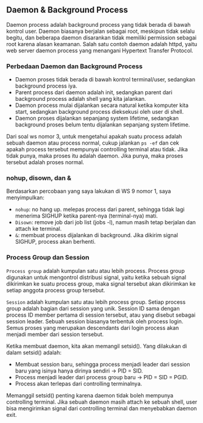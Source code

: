 ## Daemon & Background Process
Daemon process adalah background process yang tidak berada di bawah kontrol user. Daemon biasanya berjalan sebagai root, meskipun tidak selalu begitu, dan beberapa daemon disarankan tidak memiliki permission sebagai root karena alasan keamanan. Salah satu contoh daemon adalah httpd, yaitu web server daemon process yang menangani Hypertext Transfer Protocol.

### Perbedaan Daemon dan Background Process
- Daemon proses tidak berada di bawah kontrol terminal/user, sedangkan background process iya.
- Parent process dari daemon adalah init, sedangkan parent dari background process adalah shell yang kita jalankan.
- Daemon process mulai dijalankan secara natural ketika komputer kita start, sedangkan background process dieksekusi oleh user di shell.
- Daemon proses dijalankan sepanjang system lifetime, sedangkan background proses belum tentu dijalankan sepanjang system lifetime.

Dari soal ws nomor 3, untuk mengetahui apakah suatu process adalah sebuah daemon atau process normal, cukup jalankan `ps -ef` dan cek apakah process tersebut mempunyai controlling terminal atau tidak. Jika tidak punya, maka proses itu adalah daemon. Jika punya, maka proses tersebut adalah proses normal.

### nohup, disown, dan &
Berdasarkan percobaan yang saya lakukan di WS 9 nomor 1, saya menyimpulkan:
- `nohup`: no hang up. melepas process dari parent, sehingga tidak lagi menerima SIGHUP ketika parent-nya (terminal-nya) mati.
- `Disown`: remove job dari job list (jobs -l), namun masih tetap berjalan dan attach ke terminal.
- `&`: membuat process dijalankan di background. Jika dikirim signal SIGHUP, process akan berhenti.

### Process Group dan Session
`Process group` adalah kumpulan satu atau lebih process. Process group digunakan untuk mengontrol distribusi signal, yaitu ketika sebuah signal dikirimkan ke suatu process group, maka signal tersebut akan dikirimkan ke setiap anggota process group tersebut.

`Session` adalah kumpulan satu atau lebih process group. Setiap process group adalah bagian dari session yang unik. Session ID sama dengan process ID member pertama di session tersebut, atau yang disebut sebagai session leader. Sebuah session biasanya terbentuk oleh process login. Semus proses yang merupakan descendants dari login process akan menjadi member dari session tersebut.

Ketika membuat daemon, kita akan memangil setsid(). Yang dilakukan di dalam setsid() adalah:
- Membuat session baru, sehingga process menjadi leader dari session baru yang isinya hanya dirinya sendiri -> PID = SID.
- Process menjadi leader dari process group baru -> PID = SID = PGID.
- Process akan terlepas dari controlling terminalnya.

Memanggil setsid() penting karena daemon tidak boleh mempunya controlling terminal. Jika sebuah daemon masih attach ke sebuah shell, user bisa mengirimkan signal dari controlling terminal dan menyebabkan daemon exit.
